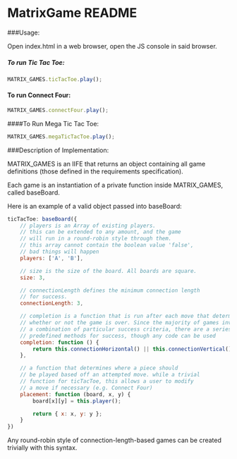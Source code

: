 # MatrixGame README

###Usage:

Open index.html in a web browser, open the JS console in said browser.

##### To run Tic Tac Toe:
```js
MATRIX_GAMES.ticTacToe.play();
```
#### To run Connect Four:
```js
MATRIX_GAMES.connectFour.play();
```

####To Run Mega Tic Tac Toe:
```js
MATRIX_GAMES.megaTicTacToe.play();
```

###Description of Implementation:

MATRIX_GAMES is an IIFE that returns an object containing all game definitions (those
defined in the requirements specification). 

Each game is an instantiation of a private function inside MATRIX_GAMES, called 
baseBoard.

Here is an example of a valid object passed into baseBoard:

```js
ticTacToe: baseBoard({
	// players is an Array of existing players. 
	// this can be extended to any amount, and the game
	// will run in a round-robin style through them.
	// this array cannot contain the boolean value 'false',
	// bad things will happen
	players: ['A', 'B'],

	// size is the size of the board. All boards are square.
	size: 3,

	// connectionLength defines the minimum connection length 
	// for success.
	connectionLength: 3,

	// completion is a function that is run after each move that determines 
	// whether or not the game is over. Since the majority of games involve
	// a combination of particular success criteria, there are a series of 
	// predefined methods for success, though any code can be used
	completion: function () {
		return this.connectionHorizontal() || this.connectionVertical() || this.connectionDiagonalRight() || this.connectionDiagonalLeft();
	},

	// a function that determines where a piece should
	// be played based off an attempted move. while a trivial
	// function for ticTacToe, this allows a user to modify 
	// a move if necessary (e.g. Connect Four)
	placement: function (board, x, y) {
		board[x][y] = this.player();

		return { x: x, y: y };
	}
})
```

Any round-robin style of connection-length-based games can be created 
trivially with this syntax.
